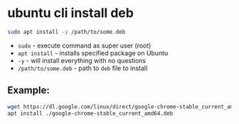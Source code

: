 # ubuntu cli install deb

```bash
sudo apt install -y /path/to/some.deb
```

- `sudo` - execute command as super user (root)
- `apt install` - installs specified package on Ubuntu
- `-y` - will install everything with no questions
- `/path/to/some.deb` - path to `deb` file to install

## Example: 
```bash
wget https://dl.google.com/linux/direct/google-chrome-stable_current_amd64.deb
apt install ./google-chrome-stable_current_amd64.deb
```


